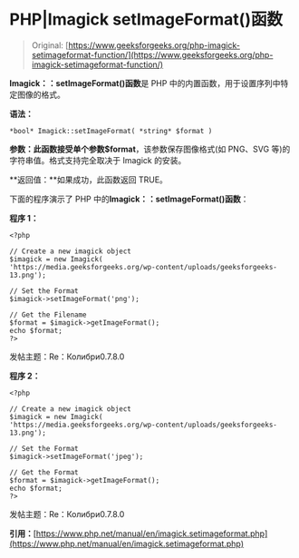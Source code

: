# PHP|Imagick setImageFormat()函数

> Original: [https://www.geeksforgeeks.org/php-imagick-setimageformat-function/](https://www.geeksforgeeks.org/php-imagick-setimageformat-function/)

**Imagick：：setImageFormat()函数**是 PHP 中的内置函数，用于设置序列中特定图像的格式。

**语法：**

```
*bool* Imagick::setImageFormat( *string* $format )
```

**参数：**此函数接受单个参数**$format**，该参数保存图像格式(如 PNG、SVG 等)的字符串值。格式支持完全取决于 Imagick 的安装。

**返回值：**如果成功，此函数返回 TRUE。

下面的程序演示了 PHP 中的**Imagick：：setImageFormat()函数**：

**程序 1：**

```
<?php

// Create a new imagick object
$imagick = new Imagick(
'https://media.geeksforgeeks.org/wp-content/uploads/geeksforgeeks-13.png');

// Set the Format
$imagick->setImageFormat('png');

// Get the Filename
$format = $imagick->getImageFormat();
echo $format;
?>
```

发帖主题：Re：Колибри0.7.8.0

**程序 2：**

```
<?php

// Create a new imagick object
$imagick = new Imagick(
'https://media.geeksforgeeks.org/wp-content/uploads/geeksforgeeks-13.png');

// Set the Format
$imagick->setImageFormat('jpeg');

// Get the Format
$format = $imagick->getImageFormat();
echo $format;
?>
```

发帖主题：Re：Колибри0.7.8.0

**引用：**[https://www.php.net/manual/en/imagick.setimageformat.php](https://www.php.net/manual/en/imagick.setimageformat.php)